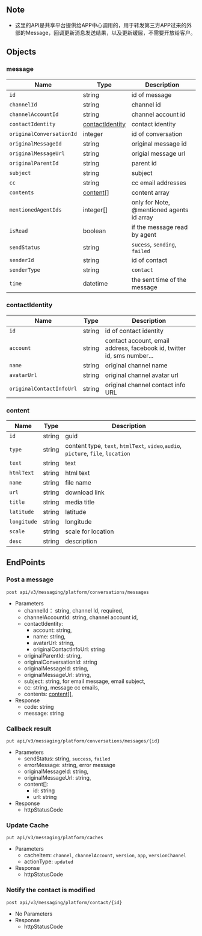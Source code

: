 ## Note 
- 这里的API是共享平台提供给APP中心调用的，用于转发第三方APP过来的外部的Message，回调更新消息发送结果，以及更新缓层，不需要开放给客户。

## Objects

### message 
| Name | Type | Description | 
| - | - | - | 
| `id` | string | id of message | 
| `channelId` | string | channel id | 
| `channelAccountId`| string | channel account id | 
| `contactIdentity`| [contactIdentity](#contactIdentity) | contact identity |
| `originalConversationId` | integer | id of conversation | 
| `originalMessageId` | string | original message id|
| `originalMessageUrl` | string | origial message url |
| `originalParentId` | string | parent id |
| `subject` | string | subject | 
| `cc` | string | cc email addresses |  
| `contents` | [content](#content)[] | content array| 
| `mentionedAgentIds` | integer[] | only for Note, @mentioned agents id array |
| `isRead`| boolean | if the message read by agent | 
| `sendStatus` | string | `sucess`, `sending`, `failed` |
| `senderId`| string | id of contact | 
| `senderType`| string | `contact` | 
| `time` | datetime | the sent time of the message | 
 
### contactIdentity 
| Name | Type | Description | 
| - | - | - | 
| `id` | string | id of contact identity | 
| `account` | string | contact account, email address, facebook id, twitter id, sms number... |
| `name` | string | original channel name |
| `avatarUrl` | string | original channel avatar url |
| `originalContactInfoUrl` | string | original channel contact info URL | 

 ### content
| Name | Type | Description | 
| - | - | - | 
| `id` | string | guid | 
| `type` | string | content type, `text`, `htmlText`, `video`,`audio`, `picture`, `file`, `location` |  
| `text` | string | text | 
| `htmlText` | string | html text |
| `name` | string | file name| 
| `url` | string | download link | 
| `title` | string | media title| 
| `latitude` | string | latitude | 
| `longitude` | string | longitude | 
| `scale` | string | scale for location |
| `desc` | string | description | 

## EndPoints

### Post a message 
`post api/v3/messaging/platform/conversations/messages` 
- Parameters  
    - channelId： string, channel Id, required,
    - channelAccountId: string, channel account id,
    - contactIdentity: 
        - account: string, 
        - name: string,
        - avatarUrl: string,
        - originalContactInfoUrl: string
    - originalParentId: string, 
    - originalConversationId: string
    - originalMessageId: string,
    - originalMessageUrl: string,
    - subject: string, for email message, email subject,
    - cc: string, message cc emails, 
    - contents: [content](#content)[],
- Response 
    - code: string
    - message: string

### Callback result
`put api/v3/messaging/platform/conversations/messages/{id}`
- Parameters
    - sendStatus: string, `success`, `failed`
    - errorMessage: string, error message
    - originalMessageId: string, 
    - originalMessageUrl: string,
    - content[]: 
        - id: string
        - url: string 
- Response 
    - httpStatusCode

### Update Cache
`put api/v3/messaging/platform/caches`
- Parameters
    - cacheItem: `channel`, `channelAccount`, `version`, `app`, `versionChannel`
    - actionType: `updated`
- Response
    - httpStatusCode

### Notify the contact is modified
`post api/v3/messaging/platform/contact/{id}`
- No Parameters
- Response
    - httpStatusCode